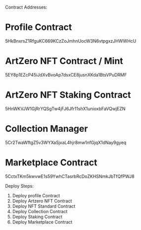 Contract Addresses:

# Profile Contract
5HkBnxrsZ1RfguKC669KCzZoJmhnUocW3N6vtpgxzJHWWHcU

# ArtZero NFT Contract / Mint
5EY8p1EZcP45iJdXvBvoAp7dsxCE8jusnXKda1BtsVPuDRMF

# ArtZero NFT Staking Contract
5HnWKVJW1GjRrYQSgTw4jFJ6Jfr11shX1unioxbFaVQwjEZN

# Collection Manager
5Cr2TwaWftgZ5v3WYXaSjxaL4hjr8mw1nfGjqX1dNay9gyeq

# Marketplace Contract
5CctxTKm5kwvwE1s59YwhCTasrbRcDoZKHSNmkJbTfQfPWJ8


Deploy Steps:
1. Deploy profile Contract
2. Deploy Artzero NFT Contract
3. Deploy NFT Standard Contract
4. Deploy Collection Contract
5. Deploy Staking Contract
6. Deploy Marketplace Contract
